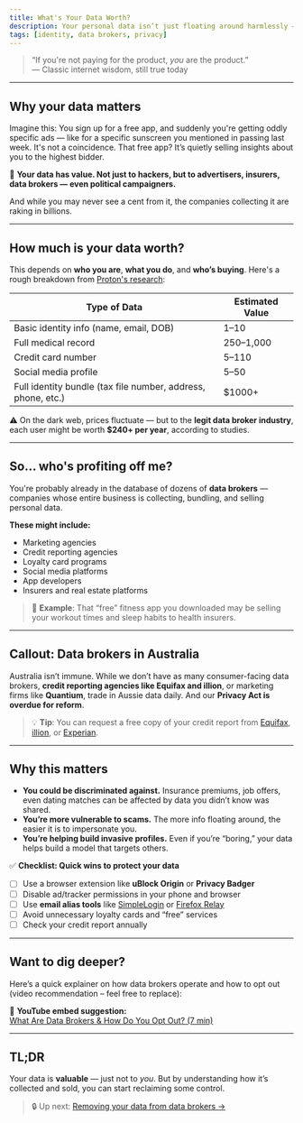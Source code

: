 ```yaml
---
title: What's Your Data Worth?
description: Your personal data isn’t just floating around harmlessly — it’s a commodity. Here's how it’s bought, sold, and how much it's worth.
tags: [identity, data brokers, privacy]
---
```


> “If you're not paying for the product, *you* are the product.”  
> — Classic internet wisdom, still true today

---

## Why your data matters

Imagine this: You sign up for a free app, and suddenly you're getting oddly specific ads — like for a specific sunscreen you mentioned in passing last week. It's not a coincidence. That free app? It’s quietly selling insights about you to the highest bidder.

📢 **Your data has value. Not just to hackers, but to advertisers, insurers, data brokers — even political campaigners.**

And while you may never see a cent from it, the companies collecting it are raking in billions.

---

## How much is your data worth?

This depends on **who you are**, **what you do**, and **who’s buying**. Here's a rough breakdown from [Proton's research](https://proton.me/blog/what-is-your-data-worth):

| **Type of Data**         | **Estimated Value** |
|--------------------------|---------------------|
| Basic identity info (name, email, DOB) | $1–$10         |
| Full medical record      | $250–$1,000         |
| Credit card number       | $5–$110             |
| Social media profile     | $5–$50              |
| Full identity bundle (tax file number, address, phone, etc.) | $1000+ |

⚠️ On the dark web, prices fluctuate — but to the **legit data broker industry**, each user might be worth **$240+ per year**, according to studies.

---

## So… who's profiting off me?

You're probably already in the database of dozens of **data brokers** — companies whose entire business is collecting, bundling, and selling personal data.

**These might include:**
- Marketing agencies
- Credit reporting agencies
- Loyalty card programs
- Social media platforms
- App developers
- Insurers and real estate platforms

> 🧠 **Example**: That “free” fitness app you downloaded may be selling your workout times and sleep habits to health insurers.

---

## Callout: Data brokers in Australia

Australia isn’t immune. While we don’t have as many consumer-facing data brokers, **credit reporting agencies like Equifax and illion**, or marketing firms like **Quantium**, trade in Aussie data daily. And our **Privacy Act is overdue for reform**.

> 💡 **Tip**: You can request a free copy of your credit report from [Equifax](https://www.equifax.com.au/personal/products/my-credit-file), [illion](https://www.illion.com.au/consumer-credit-file/), or [Experian](https://www.experian.com.au/consumer/credit-report).

---

## Why this matters

- **You could be discriminated against.** Insurance premiums, job offers, even dating matches can be affected by data you didn’t know was shared.
- **You’re more vulnerable to scams.** The more info floating around, the easier it is to impersonate you.
- **You’re helping build invasive profiles.** Even if you’re “boring,” your data helps build a model that targets others.

✅ **Checklist: Quick wins to protect your data**
- [ ] Use a browser extension like **uBlock Origin** or **Privacy Badger**
- [ ] Disable ad/tracker permissions in your phone and browser
- [ ] Use **email alias tools** like [SimpleLogin](https://simplelogin.io/) or [Firefox Relay](https://relay.firefox.com/)
- [ ] Avoid unnecessary loyalty cards and “free” services
- [ ] Check your credit report annually

---

## Want to dig deeper?

Here’s a quick explainer on how data brokers operate and how to opt out (video recommendation – feel free to replace):

🎥 **YouTube embed suggestion:**  
[What Are Data Brokers & How Do You Opt Out? (7 min)](https://www.youtube.com/watch?v=9tz_1z1t-5o)

---

## TL;DR

Your data is **valuable** — just not to *you*. But by understanding how it’s collected and sold, you can start reclaiming some control.

> 🔒 Up next: [Removing your data from data brokers →](../removing-data-from-data-brokers)